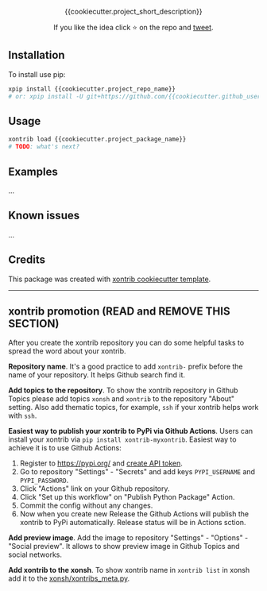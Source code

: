 <p align="center">
{{cookiecutter.project_short_description}}
</p>

<p align="center">  
If you like the idea click ⭐ on the repo and <a href="https://twitter.com/intent/tweet?text=Nice%20xontrib%20for%20the%20xonsh%20shell!&url=https://github.com/{{cookiecutter.github_username}}/{{cookiecutter.project_repo_name}}" target="_blank">tweet</a>.
</p>


## Installation

To install use pip:

```bash
xpip install {{cookiecutter.project_repo_name}}
# or: xpip install -U git+https://github.com/{{cookiecutter.github_username}}/{{cookiecutter.project_repo_name}}
```

## Usage

```bash
xontrib load {{cookiecutter.project_package_name}}
# TODO: what's next?
```

## Examples

...

## Known issues

...

## Credits

This package was created with [xontrib cookiecutter template](https://github.com/xonsh/xontrib-cookiecutter).


--------------------

## xontrib promotion (READ and REMOVE THIS SECTION)

After you create the xontrib repository you can do some helpful tasks to spread the word about your xontrib.

**Repository name**. It's a good practice to add `xontrib-` prefix before the name of your repository. It helps Github search find it.

**Add topics to the repository**. To show the xontrib repository in Github Topics please add topics `xonsh` and `xontrib` to the repository "About" setting. Also add thematic topics, for example,  `ssh` if your xontrib helps work with `ssh`.

**Easiest way to publish your xontrib to PyPi via Github Actions**. Users can install your xontrib via `pip install xontrib-myxontrib`. Easiest way to achieve it is to use Github Actions:

1. Register to https://pypi.org/ and [create API token](https://pypi.org/help/#apitoken).
2. Go to repository "Settings" - "Secrets" and add keys `PYPI_USERNAME` and `PYPI_PASSWORD`.
3. Click "Actions" link on your Github repository.
4. Click "Set up this workflow" on "Publish Python Package" Action.
5. Commit the config without any changes.
6. Now when you create new Release the Github Actions will publish the xontrib to PyPi automatically. Release status will be in Actions sction.

**Add preview image**. Add the image to repository "Settings" - "Options" - "Social preview". It allows to show preview image in Github Topics and social networks.

**Add xontrib to the xonsh**. To show xontrib name in `xontrib list` in xonsh add it to the [xonsh/xontribs_meta.py](https://github.com/xonsh/xonsh/blob/master/xonsh/xontribs_meta.py).
